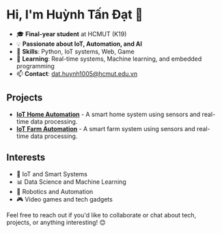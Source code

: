 # Hi, I'm Huỳnh Tấn Đạt 👋

- 🎓 **Final-year student** at HCMUT (K19)
- 💡 **Passionate about IoT, Automation, and AI**
- 🔧 **Skills**: Python, IoT systems, Web, Game
- 🌱 **Learning**: Real-time systems, Machine learning, and embedded programming
- 📫 **Contact**: dat.huynh1005@hcmut.edu.vn

## Projects

- **[IoT Home Automation](https://github.com/Dat10052001/CivilManage)** - A smart home system using sensors and real-time data processing.
- **[IoT Farm Automation](https://github.com/Dat10052001/SmartIrrgationApp)** - A smart farm system using sensors and real-time data processing.

## Interests
- 🚀 IoT and Smart Systems
- 📊 Data Science and Machine Learning
- 🤖 Robotics and Automation
- 🎮 Video games and tech gadgets

Feel free to reach out if you'd like to collaborate or chat about tech, projects, or anything interesting! 😊
